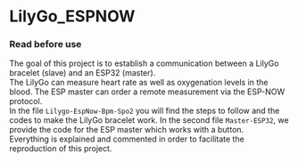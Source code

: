 # LilyGo_ESPNOW

### Read before use

The goal of this project is to establish a communication between a LilyGo bracelet (slave) and an ESP32 (master).  
The LilyGo can measure heart rate as well as oxygenation levels in the blood. The ESP master can order a remote measurement via the ESP-NOW protocol.  
In the file `Lilygo-EspNow-Bpm-Spo2` you will find the steps to follow and the codes to make the LilyGo bracelet work.
In the second file `Master-ESP32`, we provide the code for the ESP master which works with a button.  
Everything is explained and commented in order to facilitate the reproduction of this project.

